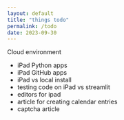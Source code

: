 ```yaml
---
layout: default
title: "things todo"
permalink: /todo
date: 2023-09-30
---
```


Cloud environment
- iPad Python apps
- iPad GitHub apps
- iPad vs local install
- testing code on iPad vs streamlit
- editors for ipad
- article for creating calendar entries
- captcha article
